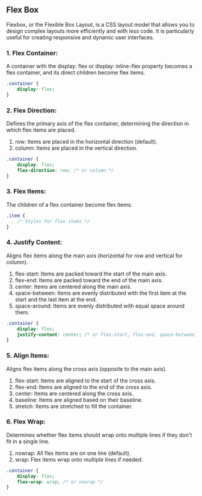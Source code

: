 ## Flex Box

Flexbox, or the Flexible Box Layout, is a CSS layout model that allows you to design complex layouts more efficiently and with less code. It is particularly useful for creating responsive and dynamic user interfaces.

### 1. Flex Container:

A container with the display: flex or display: inline-flex property becomes a flex container, and its direct children become flex items.

```css
.container {
	display: flex;
}
```

### 2. Flex Direction:

Defines the primary axis of the flex container, determining the direction in which flex items are placed.

1. row: Items are placed in the horizontal direction (default).
2. column: Items are placed in the vertical direction.

```css
.container {
	display: flex;
	flex-direction: row; /* or column */
}
```

### 3. Flex Items:

The children of a flex container become flex items.

```css
.item {
	/* Styles for flex items */
}
```

### 4. Justify Content:

Aligns flex items along the main axis (horizontal for row and vertical for column).

1. flex-start: Items are packed toward the start of the main axis.
2. flex-end: Items are packed toward the end of the main axis.
3. center: Items are centered along the main axis.
4. space-between: Items are evenly distributed with the first item at the start and the last item at the end.
5. space-around: Items are evenly distributed with equal space around them.

```css
.container {
	display: flex;
	justify-content: center; /* or flex-start, flex-end, space-between, space-around */
}
```

### 5. Align Items:

Aligns flex items along the cross axis (opposite to the main axis).

1. flex-start: Items are aligned to the start of the cross axis.
2. flex-end: Items are aligned to the end of the cross axis.
3. center: Items are centered along the cross axis.
4. baseline: Items are aligned based on their baseline.
5. stretch: Items are stretched to fill the container.

### 6. Flex Wrap:

Determines whether flex items should wrap onto multiple lines if they don't fit in a single line.

1. nowrap: All flex items are on one line (default).
2. wrap: Flex items wrap onto multiple lines if needed.

```css
.container {
	display: flex;
	flex-wrap: wrap; /* or nowrap */
}
```
